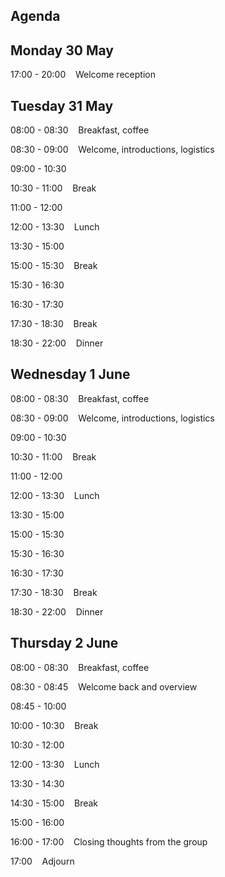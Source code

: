 ## Agenda

## Monday 30 May

17:00 - 20:00 &nbsp;&nbsp;&nbsp;Welcome reception

## Tuesday 31 May

08:00 - 08:30 &nbsp;&nbsp;&nbsp;Breakfast, coffee

08:30 - 09:00 &nbsp;&nbsp;&nbsp;Welcome, introductions, logistics

09:00 - 10:30 &nbsp;&nbsp;&nbsp;

10:30 - 11:00 &nbsp;&nbsp;&nbsp;Break

11:00 - 12:00 &nbsp;&nbsp;&nbsp;

12:00 - 13:30	&nbsp;&nbsp;&nbsp;Lunch 

13:30 - 15:00 &nbsp;&nbsp;&nbsp;

15:00 - 15:30 &nbsp;&nbsp;&nbsp;Break

15:30 - 16:30 &nbsp;&nbsp;&nbsp;

16:30 - 17:30 &nbsp;&nbsp;&nbsp;

17:30 - 18:30	&nbsp;&nbsp;&nbsp;Break

18:30 - 22:00 &nbsp;&nbsp;&nbsp;Dinner 


## Wednesday 1 June 


08:00 - 08:30 &nbsp;&nbsp;&nbsp;Breakfast, coffee

08:30 - 09:00 &nbsp;&nbsp;&nbsp;Welcome, introductions, logistics

09:00 - 10:30 &nbsp;&nbsp;&nbsp;

10:30 - 11:00 &nbsp;&nbsp;&nbsp;Break

11:00 - 12:00 &nbsp;&nbsp;&nbsp;

12:00 - 13:30	&nbsp;&nbsp;&nbsp;Lunch

13:30 - 15:00 &nbsp;&nbsp;&nbsp;

15:00 - 15:30 &nbsp;&nbsp;&nbsp;

15:30 - 16:30 &nbsp;&nbsp;&nbsp;

16:30 - 17:30 &nbsp;&nbsp;&nbsp;

17:30 - 18:30	&nbsp;&nbsp;&nbsp;Break

18:30 - 22:00 &nbsp;&nbsp;&nbsp;Dinner 


## Thursday 2 June


08:00 - 08:30 &nbsp;&nbsp;&nbsp;Breakfast, coffee

08:30 - 08:45 &nbsp;&nbsp;&nbsp;Welcome back and overview

08:45 - 10:00 &nbsp;&nbsp;&nbsp;

10:00 - 10:30  &nbsp;&nbsp;&nbsp;Break

10:30 - 12:00 &nbsp;&nbsp;&nbsp;

12:00 - 13:30 &nbsp;&nbsp;&nbsp;Lunch

13:30 - 14:30 &nbsp;&nbsp;&nbsp;

14:30 - 15:00  &nbsp;&nbsp;&nbsp;Break

15:00 - 16:00  &nbsp;&nbsp;&nbsp;

16:00 - 17:00	&nbsp;&nbsp;&nbsp;Closing thoughts from the group

17:00 &nbsp;&nbsp;&nbsp;Adjourn